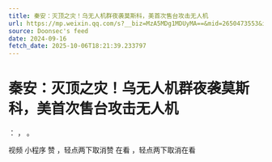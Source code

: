 ```yaml
---
title: 秦安：灭顶之灾！乌无人机群夜袭莫斯科，美首次售台攻击无人机
url: https://mp.weixin.qq.com/s?__biz=MzA5MDg1MDUyMA==&mid=2650473553&idx=1&sn=26b15b8a681e43edb040aa30c006dead
source: Doonsec's feed
date: 2024-09-16
fetch_date: 2025-10-06T18:21:39.233797
---
```


# 秦安：灭顶之灾！乌无人机群夜袭莫斯科，美首次售台攻击无人机

：
，
。

视频
小程序
赞
，轻点两下取消赞
在看
，轻点两下取消在看